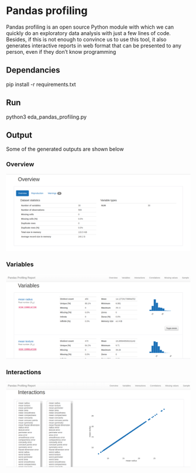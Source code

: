 # Pandas profiling

Pandas profiling is an open source Python module with which we can quickly do an exploratory data analysis with just a few lines of code. Besides, if this is not enough to convince us to use this tool, it also generates interactive reports in web format that can be presented to any person, even if they don’t know programming

## Dependancies

pip install -r requirements.txt

## Run
python3 eda_pandas_profiling.py

## Output

Some of the generated outputs are shown below

### Overview
![Alt text](output/overview.png?raw=true "Overview")
### Variables
![Alt text](output/variables.png?raw=true "Variables")
### Interactions
![Alt text](output/interactions.png?raw=true "Interactions")
